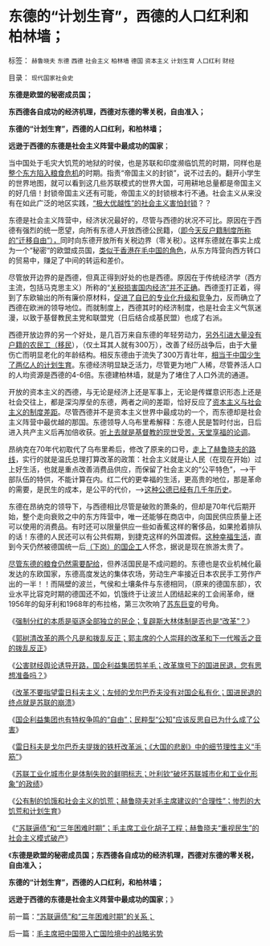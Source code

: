# 东德的“计划生育”，西德的人口红利和柏林墙；

标签： `赫鲁晓夫` `东德` `西德` `社会主义` `柏林墙` `德国` `资本主义` `计划生育` `人口红利` `财经` 

目录： `现代国家社会史`

**东德是欧盟的秘密成员国；**

**东西德各自成功的经济机理，西德对东德的零关税，自由准入；**

**东德的“计划生育”，西德的人口红利，和柏林墙；**

**远逊于西德的东德是社会主义阵营中最成功的国家**；

当中国处于毛灾大饥荒的地狱的时侯，也是苏联和印度濒临饥荒的时期，同样也是[整个东方陷入粮食危机](../../../2011/10/3/公民人口本身就是市场经济最大的财富.md)的时期。指责“帝国主义的封锁”，说不过去的。翻开小学生的世界地图，就可以看到这几些苏联模式的世界大国，可用耕地总量都是帝国主义的好几倍！封锁帝国主义还有可能，帝国主义的封锁根本行不通。社会主义从来没有在如此广泛的地区实践，[“极大优越性”的社会主义害怕封锁](http://darthvad.blog.163.com/blog/static/5339947020119610454890/)？？

东德是社会主义阵营中，经济状况最好的，尽管与西德的状况不可比。原因在于西德有强烈的统一愿望，向所有东德人开放西德公民籍，（[即今天反户籍制度所称的“迁移自由”），](../../../2009/3/6/自由结社，社区自治和迁移自由.md)同时向东德开放所有关税边界（零关税）。这样东德就在事实上成为一个“秘密“的欧盟成员国，[类似于香港在毛中国的角色](../../../2011/1/21/香港模式和日本鬼子“人肉开采”.md)，从东方阵营向西方转口的贸易中，赚足了中间的转运和差价。

尽管放开边界的是西德，但真正得到好处的也是西德。原因在于传统经济学（西方主流，包括马克思主义）所称的“[关税损害国内经济”并不正确](../../../2011/9/21/关税仅仅是又一种税！而已.md)。西德歪打正着，得到了东欧输出的所有廉价原材料，[促进了自已的专业化升级和竞争力](../../../2010/10/30/工业革命是通货紧缩和市场扩大而不是资本积累.md)，反而确立了西德在欧洲的领导地位。而就制度上，西德其时的经济制度，也是社会主义气氛迷漫，以致于基督教民主党和联盟党（日后结合成基民盟）也成了右派。

西德开放边界的另一个好处，是几百万来自东德的年轻劳动力，[另外引进大量没有户籍的农民工（移民](../../../2010/3/6/向移民倾斜，居民如何实现“安居乐业”呢.md)），（仅土耳其人就有300万），改善了经历战争后，由于大量伤亡而明显老化的年龄结构。相反东德由于流失了300万青壮年，[相当于中国少生了两亿人的计划生育](../../../2009/11/24/&quot;人口危机&quot;的感觉和&quot;没感觉&quot;的计划生育危机.md)。东德经济明显缺乏活力，尽管更为地广人稀，尽管养活人口的人均资源是西德的4-6倍。东德建柏林墙，就是为了堵住了人口外流的通道。

开放的资本主义的西德，与无论是经济上还是军事上，无论是传媒意识形态上还是社会交往上，都是深沟厚垒的东德，两者之间的差距，恰好反应了[资本主义与社会主义的制度差距](../../../2010/12/22/私有制有无比的优越性;人与人的差异推动社会前进；.md)。尽管西德并不是资本主义世界中最成功的一个，而东德却是社会主义阵营中最优越的那国。东德领导人乌布里希解释：东德人民是暂时付出，日后进入共产主义后再加倍收获。[听上去就是基督教的现世受苦，天堂享福的论调](../../../2012/5/13/世界上根本不存在真正被忽悠的粉丝.md)。

昂纳克在70年代初取代了乌布里希后，修改了原来的口号，[走上了赫鲁晓夫的路线](../../../2012/3/16/戈尔巴乔夫公开化是经验还是教训？.md)，实行的就是温氏总理打算改革的政策：社会主义就是让人民（在现在开始）过上好生活，也就是重点改善消费品供应，而保留了社会主义的“公平特色”，——>干部队伍的特供，不能计算在内。红二代的更幸福的生活，更高贵的地位，那是革命的需要，是民生的成本，是公平的代价，——>[这种公德已经有几千年历史](../../../2011/11/21/寡头型民主增强了黄宗羲效应.md)。

东德在昂纳克的领导下，与西德相比尽管是破败的萧条的，但却是70年代后期开始，整个走向衰败之中的东方阵营中，唯一还能够在商店中，向国民供应质量上还可以使用的消费品。有时还可以限量供应一些如香蕉这样的奢侈品，如果抢着排队的话！东德的人民还可以有公共假期，到捷克这样的外国渡假。[这种幸福生活](../../../2011/12/30/特色数字定律，美式数字的自私自利.md)，直到今天仍然被德国统一后[（下岗）的国企工](../../../2010/1/5/“反对社会进步”的实力和意愿都被高估了.md)人怀念，据说是现在旅游太贵了。

[尽管东德的粮食仍然需要配给](../../../2010/12/29/平均短缺原理：物价上涨不回落！.md)，但养活国民是不成问题的。东德也是农业机械化最发达的东欧国家，东德高度发达的集体农场，劳动生产率接近日本农民手工劳作产出的一半！！而隔壁的波兰，气侯和土壤条件与东德相同，（原来的德国东部），农业水平比容克时期的德国还不如，饥饿终于让波兰人团结起来的工会闹革命，继1956年的匈牙利和1968年的布拉格，第三次吹响了[苏东巨变](../../../2009/8/4/苏东巨变的真相是苏联并没有消失.md)的号角。

《[强制分红的本质是驱逐全部独立的民企；复辟斯大林体制是否也是“改革”？](../../../2012/5/15/强制分红的含意是驱逐独立的民企.md)》

《[郭树清改革的两个凡是和拨乱反正；郭主席的个人崇拜的改革和下一代喉舌之音的拨乱反正](../../../2012/5/14/郭主席新政的两个凡是和拨乱反正.md)》

《[公害财经舆论诱导开路，国企利益集团剪羊毛；改革旗号下的国进民退，您有思想准备吗？](../../../2012/5/15/万一出现改革旗号下的国进民退，您有思想准备吗？.md)》

《[改革不要指望雷日科夫主义；左倾的戈尔巴乔夫没有对国企私有化；国进民退的终点就是苏联的崩溃](../../../2012/5/16/改革不要“雷日科夫主义”.md)》

《[国企利益集团也有特权争鸣的“自由”；民粹型“公知”应该反思自已为什么成了公害](../../../2012/5/18/“如何改革”永远等价于“是否改革”；.md)》

《[雷日科夫是戈尔巴乔夫提拨的铁杆改革派；《大国的悲剧》中的细节理性主义“手筋”](../../../2012/5/18/雷日科夫主义，戈尔巴乔夫提拨的铁杆改革派.md)》

《[苏联工业化城市化是体制失败的鲜明标志；叶利钦“破坏苏联城市化和工业化形象”的政绩](../../../2012/5/18/叶利钦走穴当影帝，被开除出党；.md)》

《[公有制的饥饿和社会主义的饥荒；赫鲁晓夫对毛主席建议的“合理性”；惨烈的大饥荒和计划生育](../../../2012/5/19/公有制的饥饿和社会主义的饥荒.md)》

《[“苏联逼债”和“三年困难时期”；毛主席工业化胡子工程；赫鲁晓夫“重视民生”的社会主义模式破产](../../../2012/5/19/“苏联逼债”和“三年困难时期”的关系；.md)》

《**东德是欧盟的秘密成员国；东西德各自成功的经济机理，西德对东德的零关税，自由准入；**

**东德的“计划生育”，西德的人口红利，和柏林墙；**

**远逊于西德的东德是社会主义阵营中最成功的国家**；》



前一篇：[“苏联逼债”和“三年困难时期”的关系；](../../../2012/5/19/“苏联逼债”和“三年困难时期”的关系；.md)

后一篇：[毛主席把中国带入亡国险境中的战略劣势](../../../2012/5/20/毛主席把中国带入亡国险境中的战略劣势.md)